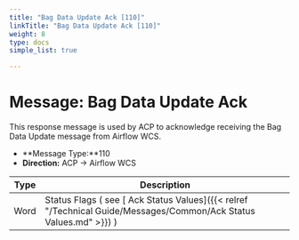 ```yaml
---
title: "Bag Data Update Ack [110]"
linkTitle: "Bag Data Update Ack [110]"
weight: 8
type: docs
simple_list: true

---
```


# Message: Bag Data Update Ack
This response message is used by ACP to acknowledge receiving the Bag Data Update message from Airflow WCS.

- **Message Type:**110
- **Direction:** ACP → Airflow WCS


|Type |Description |
|-----|------------|
|Word |Status Flags ( see [ Ack Status Values]({{< relref "/Technical Guide/Messages/Common/Ack Status Values.md" >}}) ) |
